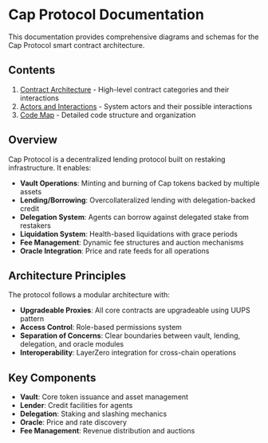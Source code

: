 # Cap Protocol Documentation

This documentation provides comprehensive diagrams and schemas for the Cap Protocol smart contract architecture.

## Contents

1. [Contract Architecture](./contract-architecture.md) - High-level contract categories and their interactions
2. [Actors and Interactions](./actors-interactions.md) - System actors and their possible interactions
3. [Code Map](./code-map.md) - Detailed code structure and organization

## Overview

Cap Protocol is a decentralized lending protocol built on restaking infrastructure. It enables:

- **Vault Operations**: Minting and burning of Cap tokens backed by multiple assets
- **Lending/Borrowing**: Overcollateralized lending with delegation-backed credit
- **Delegation System**: Agents can borrow against delegated stake from restakers
- **Liquidation System**: Health-based liquidations with grace periods
- **Fee Management**: Dynamic fee structures and auction mechanisms
- **Oracle Integration**: Price and rate feeds for all operations

## Architecture Principles

The protocol follows a modular architecture with:
- **Upgradeable Proxies**: All core contracts are upgradeable using UUPS pattern
- **Access Control**: Role-based permissions system
- **Separation of Concerns**: Clear boundaries between vault, lending, delegation, and oracle modules
- **Interoperability**: LayerZero integration for cross-chain operations

## Key Components

- **Vault**: Core token issuance and asset management
- **Lender**: Credit facilities for agents
- **Delegation**: Staking and slashing mechanics
- **Oracle**: Price and rate discovery
- **Fee Management**: Revenue distribution and auctions 